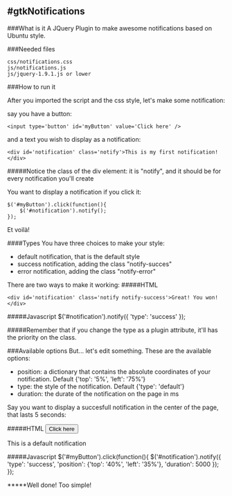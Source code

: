 #gtkNotifications
-----------------

###What is it
A JQuery Plugin to make awesome notifications based on Ubuntu style.

###Needed files
	
	css/notifications.css
	js/notifications.js
	js/jquery-1.9.1.js or lower

###How to run it

After you imported the script and the css style, let's make some notification:

say you have a button:
	
	<input type='button' id='myButton' value='Click here' />

and a text you wish to display as a notification:
	
	<div id='notification' class='notify'>This is my first notification!</div>

#####Notice the class of the div element: it is "notify", and it should be for every notification you'll create

You want to display a notification if you click it:

	$('#myButton').click(function(){
		$('#notification').notify();
	});

Et voilà!

####Types
You have three choices to make your style:
* default notification, that is the default style
* success notification, adding the class "notify-succes"
* error notification, adding the class "notify-error"

There are two ways to make it working:
#####HTML

	<div id='notification' class='notify notify-success'>Great! You won!</div>

#####Javascript
	$('#notification').notify({
		'type': 'success'
	});

#####Remember that if you change the type as a plugin attribute, it'll has the priority on the class.

###Available options
But... let's edit something. These are the available options:
* position: a dictionary that contains the absolute coordinates of your notification. Default {'top': '5%', 'left': '75%'}
* type: the style of the notification. Default {'type': 'default'}
* duration: the durate of the notification on the page in ms

Say you want to display a succesfull notification in the center of the page, that lasts 5 seconds:

#####HTML
	<input type='button' id='myButton' value='Click here' />
	<div id='notification' class='notify'>This is a default notification</div>

#####Javascript
	$('#myButton').click(function(){
		$('#notification').notify({
			'type': 'success',
			'position': {'top': '40%', 'left': '35%'},
			'duration': 5000
		});
	});

*****Well done! Too simple!
